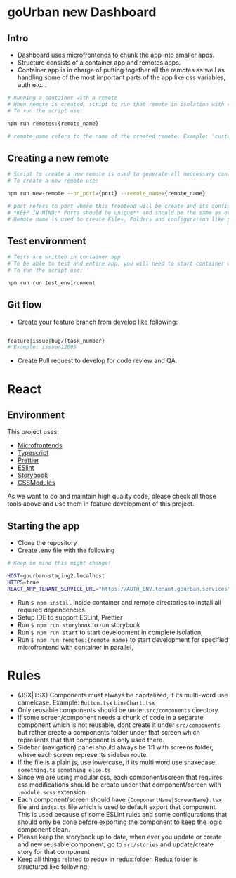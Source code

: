 # goUrban new Dashboard

## Intro

- Dashboard uses microfrontends to chunk the app into smaller apps.
- Structure consists of a container app and remotes apps.
- Container app is in charge of putting together all the remotes as well as handling some of the most important parts of the app like css variables, auth etc...

```bash
# Running a container with a remote
# When remote is created, script to run that remote in isolation with container present is created
# To run the script use:

npm run remotes:{remote_name}

# remote_name refers to the name of the created remote. Example: 'customers'
```

## Creating a new remote

```bash
# Script to create a new remote is used to generate all neccessary configurations and boilerplate
# To create a new remote use:

npm run new-remote --on_port={port} --remote_name={remote_name}

# port refers to port where this frontend will be create and its configuration set
# *KEEP IN MIND:* Ports should be unique** and should be the same as other Microfrontend app
# Remote name is used to create Files, Folders and configuration like paths and imports
```

## Test environment

```bash
# Tests are written in container app
# To be able to test and entire app, you will need to start container with all its microfrontends app together
# To run the script use:

npm run run test_environment
```

## Git flow

- Create your feature branch from develop like following:

```bash

feature|issue|bug/{task_number}
# Example: issue/12005

```

- Create Pull request to develop for code review and QA.

# React

## Environment

This project uses:

- [Microfrontends](https://micro-frontends.org/)
- [Typescript](https://www.typescriptlang.org/)
- [Prettier](https://prettier.io/)
- [ESlint](https://eslint.org/)
- [Storybook](https://storybook.js.org/)
- [CSSModules](https://github.com/css-modules/css-modules)

As we want to do and maintain high quality code, please
check all those tools above and use them in feature development of this project.

## Starting the app

- Clone the repository
- Create .env file with the following

```bash
# Keep in mind this might change!

HOST=gourban-staging2.localhost
HTTPS=true
REACT_APP_TENANT_SERVICE_URL="https://AUTH_ENV.tenant.gourban.services"

```

- Run `$ npm install` inside container and remote directories to install all required dependencies
- Setup IDE to support ESLint, Prettier
- Run `$ npm run storybook` to run storybook
- Run `$ npm run start` to start development in complete isolation,
- Run `$ npm run remotes:{remote_name}` to start development for specified microfrontend with container in parallel,

# Rules

- (JSX|TSX) Components must always be capitalized, if its multi-word use camelcase. Example: `Button.tsx` `LineChart.tsx`
- Only reusable components should be under `src/components` directory.
- If some screen/component needs a chunk of code in a separate component which is not reusable, dont create it under `src/components` but rather create a components folder under that screen which represents that that component is only used there.
- Sidebar (navigation) panel should always be 1:1 with screens folder, where each screen represents sidebar route.
- If the file is a plain js, use lowercase, if its multi word use snakecase. `something.ts` `something_else.ts`
- Since we are using modular css, each component/screen that requires css modifications should be create under that component/screen with `.module.scss` extension
- Each component/screen should have `{ComponentName|ScreenName}.tsx` file and `index.ts` file which is used to default export that component. This is used because of some ESLint rules and some configurations that should only be done before exporting the component to keep the logic component clean.
- Please keep the storybook up to date, when ever you update or create and new reusable component, go to `src/stories` and update/create story for that component
- Keep all things related to redux in redux folder. Redux folder is structured like following:

